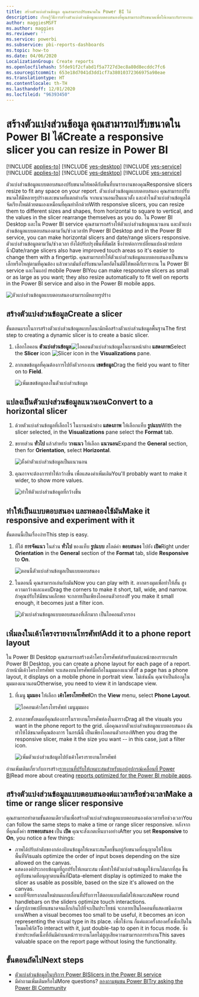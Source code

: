 ```yaml
---
title: สร้างตัวแบ่งส่วนข้อมูล คุณสามารถปรับขนาดใน Power BI ได้
description: เรียนรู้วิธีการสร้างตัวแบ่งส่วนข้อมูลแบบตอบสนองที่คุณสามารถปรับขนาดเพื่อให้เหมาะกับรายงานของคุณ
author: maggiesMSFT
ms.author: maggies
ms.reviewer: ''
ms.service: powerbi
ms.subservice: pbi-reports-dashboards
ms.topic: how-to
ms.date: 04/06/2020
LocalizationGroup: Create reports
ms.openlocfilehash: 5fde91f2cfabd1f5a7727d3ec8a80d8ecddc7fc6
ms.sourcegitcommit: 653e18d7041d3dd1cf7a38010372366975a98eae
ms.translationtype: HT
ms.contentlocale: th-TH
ms.lasthandoff: 12/01/2020
ms.locfileid: "96393450"
---
```

# <a name="create-a-responsive-slicer-you-can-resize-in-power-bi"></a><span data-ttu-id="d50d0-103">สร้างตัวแบ่งส่วนข้อมูล คุณสามารถปรับขนาดใน Power BI ได้</span><span class="sxs-lookup"><span data-stu-id="d50d0-103">Create a responsive slicer you can resize in Power BI</span></span>

<span data-ttu-id="d50d0-104">[!INCLUDE [applies-to](../includes/applies-to.md)] [!INCLUDE [yes-desktop](../includes/yes-desktop.md)] [!INCLUDE [yes-service](../includes/yes-service.md)]</span><span class="sxs-lookup"><span data-stu-id="d50d0-104">[!INCLUDE [applies-to](../includes/applies-to.md)] [!INCLUDE [yes-desktop](../includes/yes-desktop.md)] [!INCLUDE [yes-service](../includes/yes-service.md)]</span></span>

<span data-ttu-id="d50d0-105">ตัวแบ่งส่วนข้อมูลแบบตอบสนองปรับขนาดให้พอดีกับพื้นที่บนรายงานของคุณ</span><span class="sxs-lookup"><span data-stu-id="d50d0-105">Responsive slicers resize to fit any space on your report.</span></span> <span data-ttu-id="d50d0-106">ตัวแบ่งส่วนข้อมูลแบบตอบสนอง คุณสามารถปรับขนาดให้มีหลายรูปร่างและขนาดที่แตกต่างกัน จากแนวนอนเป็นแนวตั้ง และค่าในตัวแบ่งส่วนข้อมูลได้จัดเรียงใหม่ด้วยตนเองเหมือนที่คุณทำอีกด้วย</span><span class="sxs-lookup"><span data-stu-id="d50d0-106">With responsive slicers, you can resize them to different sizes and shapes, from horizontal to square to vertical, and the values in the slicer rearrange themselves as you do.</span></span> <span data-ttu-id="d50d0-107">ใน Power BI Desktop และใน Power BI service คุณสามารถสร้างให้ตัวแบ่งส่วนข้อมูลแนวนอน และตัวแบ่งส่วนข้อมูลแบบตอบสนองตามวัน/ช่วงเวลา</span><span class="sxs-lookup"><span data-stu-id="d50d0-107">In Power BI Desktop and in the Power BI service, you can make horizontal slicers and date/range slicers responsive.</span></span> <span data-ttu-id="d50d0-108">ตัวแบ่งส่วนข้อมูลตามวัน/ช่วงเวลา ยังได้ปรับปรุงพื้นที่สัมผัส ซึ่งง่ายต่อการเปลี่ยนแปลงด้วยปลายนิ้ว</span><span class="sxs-lookup"><span data-stu-id="d50d0-108">Date/range slicers also have improved touch areas so it's easier to change them with a fingertip.</span></span> <span data-ttu-id="d50d0-109">คุณสามารถทำให้ตัวแบ่งส่วนข้อมูลแบบตอบสนองเป็นขนาดเล็กหรือใหญ่ตามที่คุณต้อง แล้วพวกมันยังปรับขนาดโดยอัตโนมัติให้พอดีกับรายงาน ใน Power BI service และในแอป mobile Power BI</span><span class="sxs-lookup"><span data-stu-id="d50d0-109">You can make responsive slicers as small or as large as you want; they also resize automatically to fit well on reports in the Power BI service and also in the Power BI mobile apps.</span></span> 

![ตัวแบ่งส่วนข้อมูลแบบตอบสนองสามารถมีหลายรูปร่าง](media/power-bi-slicer-filter-responsive/power-bi-slicer-filter-responsive-0-slicer.gif)

## <a name="create-a-slicer"></a><span data-ttu-id="d50d0-111">สร้างตัวแบ่งส่วนข้อมูล</span><span class="sxs-lookup"><span data-stu-id="d50d0-111">Create a slicer</span></span>

<span data-ttu-id="d50d0-112">ขั้นตอนแรกในการสร้างตัวแบ่งส่วนข้อมูลแบบไดนามิกคือสร้างตัวแบ่งส่วนข้อมูลพื้นฐาน</span><span class="sxs-lookup"><span data-stu-id="d50d0-112">The first step to creating a dynamic slicer is to create a basic slicer.</span></span> 

1. <span data-ttu-id="d50d0-113">เลือกไอคอน **ตัวแบ่งส่วนข้อมูล**![ไอคอนตัวแบ่งส่วนข้อมูล](media/power-bi-slicer-filter-responsive/power-bi-slicer-filter-responsive-0-slicer-icon.png)ในบานหน้าต่าง **แสดงภาพ**</span><span class="sxs-lookup"><span data-stu-id="d50d0-113">Select the **Slicer** icon ![Slicer icon](media/power-bi-slicer-filter-responsive/power-bi-slicer-filter-responsive-0-slicer-icon.png) in the **Visualizations** pane.</span></span>
2. <span data-ttu-id="d50d0-114">ลากเขตข้อมูลที่คุณต้องการไปยังตัวกรองบน **เขตข้อมูล**</span><span class="sxs-lookup"><span data-stu-id="d50d0-114">Drag the field you want to filter on to **Field**.</span></span>

    ![เพิ่มเขตข้อมูลลงในตัวแบ่งส่วนข้อมูล](media/power-bi-slicer-filter-responsive/power-bi-slicer-filter-responsive-1-create.png)

## <a name="convert-to-a-horizontal-slicer"></a><span data-ttu-id="d50d0-116">แปลงเป็นตัวแบ่งส่วนข้อมูลแนวนอน</span><span class="sxs-lookup"><span data-stu-id="d50d0-116">Convert to a horizontal slicer</span></span>

1. <span data-ttu-id="d50d0-117">ด้วยตัวแบ่งส่วนข้อมูลที่เลือกไว้ ในบานหน้าต่าง **แสดงภาพ** ให้เลือกแท็บ **รูปแบบ**</span><span class="sxs-lookup"><span data-stu-id="d50d0-117">With the slicer selected, in the **Visualizations** pane select the **Format** tab.</span></span>
2. <span data-ttu-id="d50d0-118">ขยายส่วน **ทั่วไป** แล้วสำหรับ **วางแนว** ให้เลือก **แนวนอน**</span><span class="sxs-lookup"><span data-stu-id="d50d0-118">Expand the **General** section, then for **Orientation**, select **Horizontal**.</span></span>

    ![ตั้งค่าตัวแบ่งส่วนข้อมูลเป็นแนวนอน](media/power-bi-slicer-filter-responsive/power-bi-slicer-filter-responsive-2-horizontal.png) 

1.  <span data-ttu-id="d50d0-120">คุณอาจจะต้องการทำให้กว้างขึ้น เพื่อแสดงค่าเพิ่มเติม</span><span class="sxs-lookup"><span data-stu-id="d50d0-120">You'll probably want to make it wider, to show more values.</span></span>

     ![ทำให้ตัวแบ่งส่วนข้อมูลที่กว้างขึ้น](media/power-bi-slicer-filter-responsive/power-bi-slicer-filter-responsive-3-wider.png)

## <a name="make-it-responsive-and-experiment-with-it"></a><span data-ttu-id="d50d0-122">ทำให้เป็นแบบตอบสนอง และทดลองใช้มัน</span><span class="sxs-lookup"><span data-stu-id="d50d0-122">Make it responsive and experiment with it</span></span>

<span data-ttu-id="d50d0-123">ขั้นตอนนี้เป็นเรื่องง่าย</span><span class="sxs-lookup"><span data-stu-id="d50d0-123">This step is easy.</span></span> 

1. <span data-ttu-id="d50d0-124">ที่ใต้ **การจัดแนว** ในส่วน **ทั่วไป** ของแท็บ **รูปแบบ** สไลด์ค่า **ตอบสนอง** ไปยัง **เปิด**</span><span class="sxs-lookup"><span data-stu-id="d50d0-124">Right under **Orientation** in the **General** section of the **Format** tab, slide **Responsive** to **On**.</span></span>  

    ![ตอนนี้ตัวแบ่งส่วนข้อมูลเป็นแบบตอบสนอง](media/power-bi-slicer-filter-responsive/power-bi-slicer-filter-responsive-4-responsive-on.png)

1. <span data-ttu-id="d50d0-126">ในตอนนี้ คุณสามารถเล่นกับมัน</span><span class="sxs-lookup"><span data-stu-id="d50d0-126">Now you can play with it.</span></span> <span data-ttu-id="d50d0-127">ลากตรงมุมเพื่อทำให้สั้น สูง ความกว้างและแคบ</span><span class="sxs-lookup"><span data-stu-id="d50d0-127">Drag the corners to make it short, tall, wide, and narrow.</span></span> <span data-ttu-id="d50d0-128">ถ้าคุณปรับให้มีขนาดเล็กพอ จะกลายเป็นเพียงไอคอนตัวกรอง</span><span class="sxs-lookup"><span data-stu-id="d50d0-128">If you make it small enough, it becomes just a filter icon.</span></span>

    ![ตัวแบ่งส่วนข้อมูลแบบตอบสนองที่เล็กมาก เป็นไอคอนตัวกรอง](media/power-bi-slicer-filter-responsive/power-bi-slicer-filter-responsive-5-mini-icon.png)

## <a name="add-it-to-a-phone-report-layout"></a><span data-ttu-id="d50d0-130">เพิ่มลงในเค้าโครงรายงานโทรศัพท์</span><span class="sxs-lookup"><span data-stu-id="d50d0-130">Add it to a phone report layout</span></span>

<span data-ttu-id="d50d0-131">ใน Power BI Desktop คุณสามารถสร้างเค้าโครงโทรศัพท์สำหรับแต่ละหน้าของรายงาน</span><span class="sxs-lookup"><span data-stu-id="d50d0-131">In Power BI Desktop, you can create a phone layout for each page of a report.</span></span> <span data-ttu-id="d50d0-132">ถ้าหน้ามีเค้าโครงโทรศัพท์ จะแสดงบนโทรศัพท์มือถือในมุมมองแนวตั้ง</span><span class="sxs-lookup"><span data-stu-id="d50d0-132">If a page has a phone layout, it displays on a mobile phone in portrait view.</span></span> <span data-ttu-id="d50d0-133">ไม่เช่นนั้น คุณจำเป็นต้องดูในมุมมองแนวนอน</span><span class="sxs-lookup"><span data-stu-id="d50d0-133">Otherwise, you need to view it in landscape view.</span></span> 

1. <span data-ttu-id="d50d0-134">ที่เมนู **มุมมอง** ให้เลือก **เค้าโครงโทรศัพท์**</span><span class="sxs-lookup"><span data-stu-id="d50d0-134">On the **View** menu, select **Phone Layout**.</span></span>

     ![ไอคอนเค้าโครงโทรศัพท์ เมนูมุมมอง](media/power-bi-slicer-filter-responsive/power-bi-slicer-filter-responsive-6-phone-layout-button.png)
    
1. <span data-ttu-id="d50d0-136">ลากภาพทั้งหมดที่คุณต้องการในรายงานโทรศัพท์ลงในตาราง</span><span class="sxs-lookup"><span data-stu-id="d50d0-136">Drag all the visuals you want in the phone report to the grid.</span></span> <span data-ttu-id="d50d0-137">เมื่อคุณลากตัวแบ่งส่วนข้อมูลแบบตอบสนอง มันทำให้ได้ขนาดที่คุณต้องการ ในกรณีนี้ เป็นเพียงไอคอนตัวกรอง</span><span class="sxs-lookup"><span data-stu-id="d50d0-137">When you drag the responsive slicer, make it the size you want -- in this case, just a filter icon.</span></span>

    ![เพิ่มตัวแบ่งส่วนข้อมูลไปยังเค้าโครงรายงานโทรศัพท์](media/power-bi-slicer-filter-responsive/power-bi-slicer-filter-responsive-7-phone-slicer-icon.png)

<span data-ttu-id="d50d0-139">อ่านเพิ่มเติมเกี่ยวกับการสร้าง[รายงานที่ปรับให้เหมาะสมสำหรับแอปอุปกรณ์เคลื่อนที่ Power BI](desktop-create-phone-report.md)</span><span class="sxs-lookup"><span data-stu-id="d50d0-139">Read more about creating [reports optimized for the Power BI mobile apps](desktop-create-phone-report.md).</span></span>

## <a name="make-a-time-or-range-slicer-responsive"></a><span data-ttu-id="d50d0-140">สร้างตัวแบ่งส่วนข้อมูลแบบตอบสนองต่แเวลาหรือช่วงเวลา</span><span class="sxs-lookup"><span data-stu-id="d50d0-140">Make a time or range slicer responsive</span></span>

<span data-ttu-id="d50d0-141">คุณสามารถทำตามขั้นตอนเดียวกันเพื่อสร้างตัวแบ่งส่วนข้อมูลแบบตอบสนองต่อเวลาหรือช่วงเวลา</span><span class="sxs-lookup"><span data-stu-id="d50d0-141">You can follow the same steps to make a time or range slicer responsive.</span></span> <span data-ttu-id="d50d0-142">หลังจากที่คุณตั้งค่า **การตอบสนอง** เป็น **เปิด** คุณจะสังเกตเห็นบางอย่าง</span><span class="sxs-lookup"><span data-stu-id="d50d0-142">After you set **Responsive** to **On**, you notice a few things:</span></span>

- <span data-ttu-id="d50d0-143">ภาพได้ปรับลำดับของกล่องป้อนข้อมูลให้เหมาะสมโดยขึ้นอยู่กับขนาดที่อนุญาตให้ใช้บนพื้นที่</span><span class="sxs-lookup"><span data-stu-id="d50d0-143">Visuals optimize the order of input boxes depending on the size allowed on the canvas.</span></span> 
- <span data-ttu-id="d50d0-144">แสดงองค์ประกอบข้อมูลที่ถูกปรับให้เหมาะสม เพื่อทำให้ตัวแบ่งส่วนข้อมูลใช้งานได้มากที่สุด ขึ้นอยู่กับขนาดที่อนุญาตบนพื้นที่</span><span class="sxs-lookup"><span data-stu-id="d50d0-144">Data-element display is optimized to make the slicer as usable as possible, based on the size it's allowed on the canvas.</span></span> 
- <span data-ttu-id="d50d0-145">แถบที่จับทรงกลมใหม่บนแถบเลื่อนที่ปรับการโต้ตอบแบบสัมผัสให้เหมาะสม</span><span class="sxs-lookup"><span data-stu-id="d50d0-145">New round handlebars on the sliders optimize touch interactions.</span></span> 
- <span data-ttu-id="d50d0-146">เมื่อรูปภาพเปลี่ยนขนาดจนเล็กเกินไปที่จะเป็นประโยชน์ จะกลายเป็นไอคอนที่แสดงชนิดภาพแทน</span><span class="sxs-lookup"><span data-stu-id="d50d0-146">When a visual becomes too small to be useful, it becomes an icon representing the visual type in its place.</span></span> <span data-ttu-id="d50d0-147">เพื่อใช้งาน ก็แค่แตะครั้งสองครั้งเพื่อเปิดในโหมดโฟกัส</span><span class="sxs-lookup"><span data-stu-id="d50d0-147">To interact with it, just double-tap to open it in focus mode.</span></span> <span data-ttu-id="d50d0-148">ซึ่งช่วยประหยัดเนื้อที่อันมีค่าบนหน้ารายงานโดยไม่สูญเสียความสามารถการทำงาน</span><span class="sxs-lookup"><span data-stu-id="d50d0-148">This saves valuable space on the report page without losing the functionality.</span></span>

## <a name="next-steps"></a><span data-ttu-id="d50d0-149">ขั้นตอนถัดไป</span><span class="sxs-lookup"><span data-stu-id="d50d0-149">Next steps</span></span>

- [<span data-ttu-id="d50d0-150">ตัวแบ่งส่วนข้อมูลในบริการ Power BI</span><span class="sxs-lookup"><span data-stu-id="d50d0-150">Slicers in the Power BI service</span></span>](../visuals/power-bi-visualization-slicers.md)
- <span data-ttu-id="d50d0-151">มีคำถามเพิ่มเติมหรือไม่</span><span class="sxs-lookup"><span data-stu-id="d50d0-151">More questions?</span></span> [<span data-ttu-id="d50d0-152">ลองถามชุมชน Power BI</span><span class="sxs-lookup"><span data-stu-id="d50d0-152">Try asking the Power BI Community</span></span>](https://community.powerbi.com/)